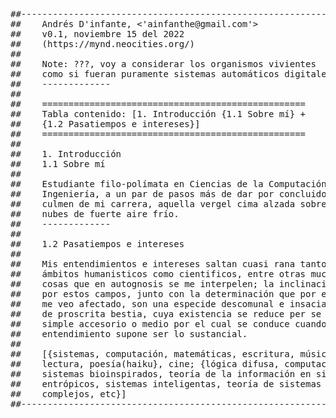 <pre>
##---------------------------------------------------------------------------##
##    Andrés D'infante, <'ainfanthe@gmail.com'>
##    v0.1, noviembre 15 del 2022
##    (https://mynd.neocities.org/)
##
##    Note: ???, voy a considerar los organismos vivientes
##    como si fueran puramente sistemas automáticos digitales
##    -------------
##
##    ==================================================
##    Tabla contenido: [1. Introducción {1.1 Sobre mí} +
##    {1.2 Pasatiempos e intereses}]
##    ==================================================
##    
##    1. Introducción
##    1.1 Sobre mí
##    
##    Estudiante filo-polímata en Ciencias de la Computación e 
##    Ingeniería, a un par de pasos más de dar por concluido el
##    culmen de mi carrera, aquella vergel cima alzada sobre 
##    nubes de fuerte aire frío.    
##    -------------
##    
##    1.2 Pasatiempos e intereses
##    
##    Mis entendimientos e intereses saltan cuasi rana tanto en
##    ámbitos humanisticos como cientificos, entre otras muchas
##    cosas que en autognosis se me interpelen; la inclinación
##    por estos campos, junto con la determinación que por ellos
##    me veo afectado, son una especide descomunal e insaciable
##    de proscrita bestia, cuya existencia se reduce per se a un
##    simple accesorio o medio por el cual se conduce cuando el
##    entendimiento supone ser lo sustancial.
##    
##    [{sistemas, computación, matemáticas, escritura, música ...
##    lectura, poesía(haiku}, cine; {lógica difusa, computación +
##    sistemas bioinspirados, teoría de la información en sistemas
##    entrópicos, sistemas inteligentas, teoría de sistemas
##    complejos, etc}]
##---------------------------------------------------------------------------##
</pre>
